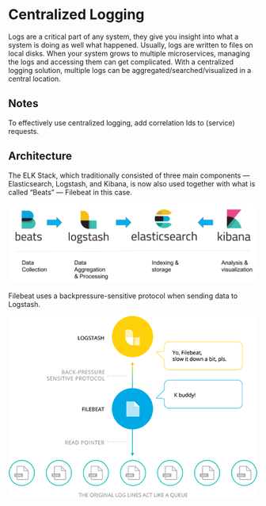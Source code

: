 # Centralized Logging
Logs are a critical part of any system, they give you insight into what a system is doing as well what happened. Usually, logs are written to files on local disks. When your system grows to multiple microservices, managing the logs and accessing them can get complicated. With a centralized logging solution, multiple logs can be aggregated/searched/visualized in a central location.

## Notes
To effectively use centralized logging, add correlation Ids to (service) requests.

## Architecture
The ELK Stack, which traditionally consisted of three main components — Elasticsearch, Logstash, and Kibana, is now also used together with what is called “Beats” — Filebeat in this case. 

![elk](elk-diagram.png)

Filebeat uses a backpressure-sensitive protocol when sending data to Logstash.

![elk](filebeat-diagram.png)